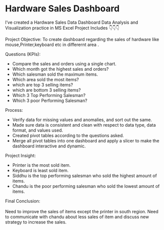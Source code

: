 <h1>Hardware Sales Dashboard</h1>
I’ve created a Hardware Sales Data Dashboard 
Data Analysis and Visualization practice in MS Excel
Project Includes
👇👇👇

Project Objective:
To create dashboard regarding the sales of hardware like mouse,Printer,keyboard etc in differernt area .

Questions (KPIs):
- Compare the sales and orders using a single chart.
- Which month got the highest sales and orders?
- Which salesman sold the maximum items.
- Which area sold the most items?
- which are top 3 selling items?
- which are bottom 3 selling items?
- Which 3 Top Performing Salesman?
- Which 3 poor Performing Salesman?


Process:
- Verify data for missing values and anomalies, and sort out the same.
- Made sure data is consistent and clean with respect to data type, data format, and values used.
- Created pivot tables according to the questions asked.
- Merge all pivot tables into one dashboard and apply a slicer to make the dashboard interactive and dynamic.

Project Insight:
- Printer is the most sold item.
- Keyboard is least sold item.
- Siddhu is the top performing salesman who sold the highest amount of items.
- Chandu is the poor performing salesman who sold the lowest amount of items.

Final Conclusion:
<br></br>
Need to improve the sales of items except the printer in south region.
Need to communicate with chandu about less sales of item and discuss new strategy to increase the sales.
